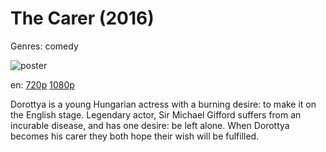 # The Carer (2016)

Genres: comedy

![poster](http://image.tmdb.org/t/p/w500/gseDYGjdlFfGPbpVzlE0IcyW2Ix.jpg)

en:
  [720p](magnet:?xt=urn:btih:F71DE2E9964A36124135F1200A01C869270CA38A&tr=udp://glotorrents.pw:6969/announce&tr=udp://tracker.opentrackr.org:1337/announce&tr=udp://torrent.gresille.org:80/announce&tr=udp://tracker.openbittorrent.com:80&tr=udp://tracker.coppersurfer.tk:6969&tr=udp://tracker.leechers-paradise.org:6969&tr=udp://p4p.arenabg.ch:1337&tr=udp://tracker.internetwarriors.net:1337)
  [1080p](magnet:?xt=urn:btih:05089CCE89509E1D30E7E49A8D51C2F68947BEDF&tr=udp://glotorrents.pw:6969/announce&tr=udp://tracker.opentrackr.org:1337/announce&tr=udp://torrent.gresille.org:80/announce&tr=udp://tracker.openbittorrent.com:80&tr=udp://tracker.coppersurfer.tk:6969&tr=udp://tracker.leechers-paradise.org:6969&tr=udp://p4p.arenabg.ch:1337&tr=udp://tracker.internetwarriors.net:1337)
  


Dorottya is a young Hungarian actress with a burning desire: to make it on the English stage. Legendary actor, Sir Michael Gifford suffers from an incurable disease, and has one desire: be left alone. When Dorottya becomes his carer they both hope their wish will be fulfilled.